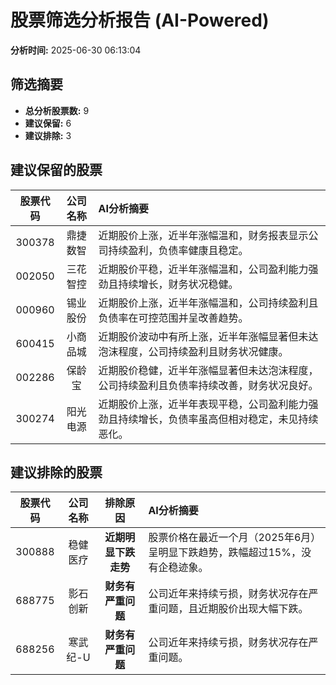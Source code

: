 # 股票筛选分析报告 (AI-Powered)

**分析时间:** 2025-06-30 06:13:04

## 筛选摘要

- **总分析股票数:** 9
- **建议保留:** 6
- **建议排除:** 3

## 建议保留的股票

| 股票代码 | 公司名称 | AI分析摘要 |
|:---:|:---:|:---|
| 300378 | 鼎捷数智 | 近期股价上涨，近半年涨幅温和，财务报表显示公司持续盈利，负债率健康且稳定。 |
| 002050 | 三花智控 | 近期股价平稳，近半年涨幅温和，公司盈利能力强劲且持续增长，财务状况稳健。 |
| 000960 | 锡业股份 | 近期股价上涨，近半年涨幅温和，公司持续盈利且负债率在可控范围并呈改善趋势。 |
| 600415 | 小商品城 | 近期股价波动中有所上涨，近半年涨幅显著但未达泡沫程度，公司持续盈利且财务状况健康。 |
| 002286 | 保龄宝 | 近期股价稳健，近半年涨幅显著但未达泡沫程度，公司持续盈利且负债率持续改善，财务状况良好。 |
| 300274 | 阳光电源 | 近期股价上涨，近半年表现平稳，公司盈利能力强劲且持续增长，负债率虽高但相对稳定，未见持续恶化。 |

## 建议排除的股票

| 股票代码 | 公司名称 | 排除原因 | AI分析摘要 |
|:---:|:---:|:---:|:---|
| 300888 | 稳健医疗 | **近期明显下跌走势** | 股票价格在最近一个月（2025年6月）呈明显下跌趋势，跌幅超过15%，没有企稳迹象。 |
| 688775 | 影石创新 | **财务有严重问题** | 公司近年来持续亏损，财务状况存在严重问题，且近期股价出现大幅下跌。 |
| 688256 | 寒武纪-U | **财务有严重问题** | 公司近年来持续亏损，财务状况存在严重问题。 |
